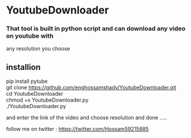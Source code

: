 # YoutubeDownloader

### That tool is built in python script and can download any video on youtube with <br />
any resolution you choose

## installion 

pip install pytube                                                                                                                  
git clone https://github.com/enghossamshady/YoutubeDownloader.git                                                                   
cd YoutubeDownloader                                                                                                                
chmod +x YoutubeDownloader.py                                                                                                       
./YoutubeDownloader.py                                                                                                              

and enter the link of the video and choose resolution and done .....



follow me on twitter : https://twitter.com/Hossam59215885
